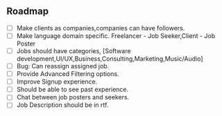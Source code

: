 ## Roadmap

- [ ] Make clients as companies,companies can have followers.
- [ ] Make language domain specific. Freelancer - Job Seeker,Client - Job Poster
- [ ] Jobs should have categories, [Software development,UI/UX,Business,Consulting,Marketing,Music/Audio]
- [ ] Bug: Can reassign assigned job.
- [ ] Provide Advanced Filtering options.
- [ ] Improve Signup experience.
- [ ] Should be able to see past experience.
- [ ] Chat between job posters and seekers.
- [ ] Job Description should be in rtf.
